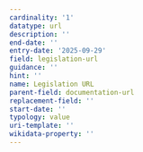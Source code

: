 ```yaml
---
cardinality: '1'
datatype: url
description: ''
end-date: ''
entry-date: '2025-09-29'
field: legislation-url
guidance: ''
hint: ''
name: Legislation URL
parent-field: documentation-url
replacement-field: ''
start-date: ''
typology: value
uri-template: ''
wikidata-property: ''
---
```

